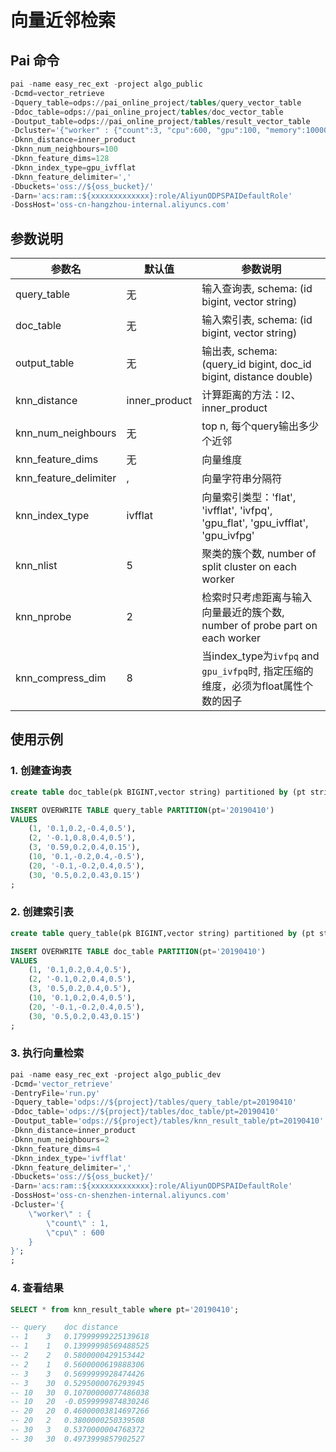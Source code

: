 # 向量近邻检索

## Pai 命令

```sql
pai -name easy_rec_ext -project algo_public
-Dcmd=vector_retrieve
-Dquery_table=odps://pai_online_project/tables/query_vector_table
-Ddoc_table=odps://pai_online_project/tables/doc_vector_table
-Doutput_table=odps://pai_online_project/tables/result_vector_table
-Dcluster='{"worker" : {"count":3, "cpu":600, "gpu":100, "memory":10000}}'
-Dknn_distance=inner_product
-Dknn_num_neighbours=100
-Dknn_feature_dims=128
-Dknn_index_type=gpu_ivfflat
-Dknn_feature_delimiter=','
-Dbuckets='oss://${oss_bucket}/'
-Darn='acs:ram::${xxxxxxxxxxxxx}:role/AliyunODPSPAIDefaultRole'
-DossHost='oss-cn-hangzhou-internal.aliyuncs.com'
```

## 参数说明

| 参数名                   | 默认值           | 参数说明                                                                      |
| --------------------- | ------------- | ------------------------------------------------------------------------- |
| query_table           | 无             | 输入查询表, schema: (id bigint, vector string)                                 |
| doc_table             | 无             | 输入索引表, schema: (id bigint, vector string)                                 |
| output_table          | 无             | 输出表, schema: (query_id bigint, doc_id bigint, distance double)            |
| knn_distance          | inner_product | 计算距离的方法：l2、inner_product                                                  |
| knn_num_neighbours    | 无             | top n, 每个query输出多少个近邻                                                     |
| knn_feature_dims      | 无             | 向量维度                                                                      |
| knn_feature_delimiter | ,             | 向量字符串分隔符                                                                  |
| knn_index_type        | ivfflat       | 向量索引类型：'flat', 'ivfflat', 'ivfpq', 'gpu_flat', 'gpu_ivfflat', 'gpu_ivfpg' |
| knn_nlist             | 5             | 聚类的簇个数, number of split cluster on each worker                            |
| knn_nprobe            | 2             | 检索时只考虑距离与输入向量最近的簇个数, number of probe part on each worker                  |
| knn_compress_dim      | 8             | 当index_type为`ivfpq` and `gpu_ivfpq`时, 指定压缩的维度，必须为float属性个数的因子             |

## 使用示例

### 1. 创建查询表

```sql
create table doc_table(pk BIGINT,vector string) partitioned by (pt string);

INSERT OVERWRITE TABLE query_table PARTITION(pt='20190410')
VALUES 
    (1, '0.1,0.2,-0.4,0.5'),
    (2, '-0.1,0.8,0.4,0.5'),
    (3, '0.59,0.2,0.4,0.15'),
    (10, '0.1,-0.2,0.4,-0.5'),
    (20, '-0.1,-0.2,0.4,0.5'),
    (30, '0.5,0.2,0.43,0.15')
;
```

### 2. 创建索引表

```sql
create table query_table(pk BIGINT,vector string) partitioned by (pt string);

INSERT OVERWRITE TABLE doc_table PARTITION(pt='20190410')
VALUES 
    (1, '0.1,0.2,0.4,0.5'),
    (2, '-0.1,0.2,0.4,0.5'),
    (3, '0.5,0.2,0.4,0.5'),
    (10, '0.1,0.2,0.4,0.5'),
    (20, '-0.1,-0.2,0.4,0.5'),
    (30, '0.5,0.2,0.43,0.15')
;
```

### 3. 执行向量检索

```sql
pai -name easy_rec_ext -project algo_public_dev
-Dcmd='vector_retrieve'
-DentryFile='run.py'
-Dquery_table='odps://${project}/tables/query_table/pt=20190410'
-Ddoc_table='odps://${project}/tables/doc_table/pt=20190410'
-Doutput_table='odps://${project}/tables/knn_result_table/pt=20190410'
-Dknn_distance=inner_product
-Dknn_num_neighbours=2
-Dknn_feature_dims=4
-Dknn_index_type='ivfflat'
-Dknn_feature_delimiter=','
-Dbuckets='oss://${oss_bucket}/'
-Darn='acs:ram::${xxxxxxxxxxxxx}:role/AliyunODPSPAIDefaultRole'
-DossHost='oss-cn-shenzhen-internal.aliyuncs.com'
-Dcluster='{
    \"worker\" : {
        \"count\" : 1,
        \"cpu\" : 600
    }
}';
;
```

### 4. 查看结果

```sql
SELECT * from knn_result_table where pt='20190410';

-- query	doc	distance
-- 1	3	0.17999999225139618
-- 1	1	0.13999998569488525
-- 2	2	0.5800000429153442
-- 2	1	0.5600000619888306
-- 3	3	0.5699999928474426
-- 3	30	0.5295000076293945
-- 10	30	0.10700000077486038
-- 10	20	-0.0599999874830246
-- 20	20	0.46000003814697266
-- 20	2	0.3800000250339508
-- 30	3	0.5370000004768372
-- 30	30	0.4973999857902527
```